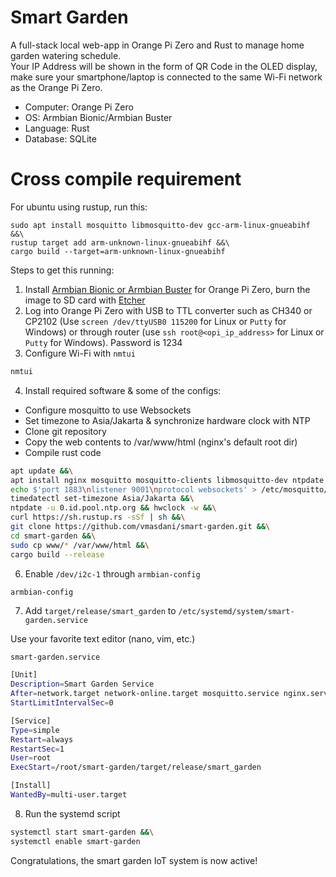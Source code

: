 # Smart Garden  

A full-stack local web-app in Orange Pi Zero and Rust to manage home garden watering schedule.  
Your IP Address will be shown in the form of QR Code in the OLED display, make sure your smartphone/laptop is connected to the same Wi-Fi network as the Orange Pi Zero. 

- Computer: Orange Pi Zero
- OS: Armbian Bionic/Armbian Buster
- Language: Rust
- Database: SQLite

# Cross compile requirement
For ubuntu using rustup, run this:
```
sudo apt install mosquitto libmosquitto-dev gcc-arm-linux-gnueabihf &&\
rustup target add arm-unknown-linux-gnueabihf &&\
cargo build --target=arm-unknown-linux-gnueabihf
```

Steps to get this running:
1. Install [Armbian Bionic or Armbian Buster](https://www.armbian.com/orange-pi-zero/) for Orange Pi Zero, burn the image to SD card with [Etcher](https://www.balena.io/etcher/)
2. Log into Orange Pi Zero with USB to TTL converter such as CH340 or CP2102 (Use `screen /dev/ttyUSB0 115200` for Linux or `Putty` for Windows) or through router (use `ssh root@<opi_ip_address>` for Linux or `Putty` for Windows). Password is 1234
3. Configure Wi-Fi with `nmtui`
```sh
nmtui
```
4. Install required software & some of the configs:  
- Configure mosquitto to use Websockets
- Set timezone to Asia/Jakarta & synchronize hardware clock with NTP
- Clone git repository
- Copy the web contents to /var/www/html (nginx's default root dir)
- Compile rust code
```sh
apt update &&\
apt install nginx mosquitto mosquitto-clients libmosquitto-dev ntpdate -y &&\
echo $'port 1883\nlistener 9001\nprotocol websockets' > /etc/mosquitto/conf.d/websockets.conf &&\
timedatectl set-timezone Asia/Jakarta &&\
ntpdate -u 0.id.pool.ntp.org && hwclock -w &&\
curl https://sh.rustup.rs -sSf | sh &&\
git clone https://github.com/vmasdani/smart-garden.git &&\
cd smart-garden &&\
sudo cp www/* /var/www/html &&\
cargo build --release
```
6. Enable `/dev/i2c-1` through `armbian-config`
```sh
armbian-config
```
7. Add `target/release/smart_garden` to `/etc/systemd/system/smart-garden.service`  

Use your favorite text editor (nano, vim, etc.)  

`smart-garden.service`  
  
```sh
[Unit]
Description=Smart Garden Service
After=network.target network-online.target mosquitto.service nginx.service 
StartLimitIntervalSec=0

[Service]
Type=simple
Restart=always
RestartSec=1
User=root
ExecStart=/root/smart-garden/target/release/smart_garden

[Install]
WantedBy=multi-user.target
```
8. Run the systemd script
```sh
systemctl start smart-garden &&\
systemctl enable smart-garden
```

Congratulations, the smart garden IoT system is now active!
